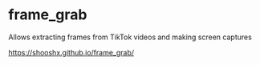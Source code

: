 # frame_grab
Allows extracting frames from TikTok videos and making screen captures

https://shooshx.github.io/frame_grab/